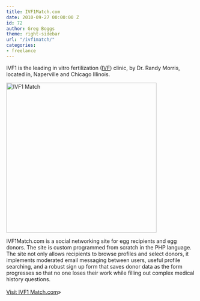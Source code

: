 ```yaml
---
title: IVF1Match.com
date: 2010-09-27 00:00:00 Z
id: 72
author: Greg Boggs
theme: right-sidebar
url: "/ivf1match/"
categories:
- freelance
---
```


IVF1 is the leading in vitro fertilization (<a href="http://www.ivf1.com" target="_blank">IVF</a>) clinic, by Dr. Randy Morris, located in, Naperville and Chicago<!--more--> Illinois. 

<a href="http://www.ivf1match.com" target="_blank"><img class="alignleft size-medium wp-image-75" title="ivf1 match" src="/wp-content/uploads/2010/09/ivf1match_screen-400x400.gif" alt="IVF1 Match" width="400" height="400" /></a>

IVF1Match.com is a social networking site for egg recipients and egg donors. The site is custom programmed from scratch in the PHP language. The site not only allows recipients to browse profiles and select donors, it implements moderated email messaging between users, useful profile searching, and a robust sign up form that saves donor data as the form progresses so that no one loses their work while filling out complex medical history questions.  
<a href="http://www.ivf1match.com" target="_blank"><br /> Visit IVF1 Match.com</a>»